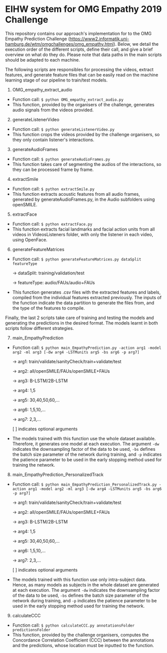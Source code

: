 # EIHW system for OMG Empathy 2019 Challenge

This repository contains our approach's implementation for to the OMG Empathy Prediction Challenge (https://www2.informatik.uni-hamburg.de/wtm/omgchallenges/omg_empathy.html). Below, we detail the execution order of the different scripts, define their call, and give a brief overview on what do they do. Please note that data paths in the main scripts should be adapted to each machine.

The following scripts are responsibles for processing the videos, extract features, and generate feature files that can be easily read on the machine learning stage of our pipeline to train/test models. 

1) OMG_empathy_extract_audio

* Function call: `$ python OMG_empathy_extract_audio.py`
* This function, provided by the organisers of the challenge, generates audio signals from the videos provided.

2) generateListenerVideo

* Function call: `$ python generateListenerVideo.py`
* This function crops the videos provided by the challenge organisers, so they only contain listener's interactions.

3) generateAudioFrames

* Function call: `$ python generateAudioFrames.py`
* This function takes care of segmenting the audios of the interactions, so they can be processed frame by frame.

4) extractSmile

* Function call: `$ python extractSmile.py`
* This function extracts acoustic features from all audio frames, generated by generateAudioFrames.py, in the Audio subfolders using openSMILE.

5) extractFace

* Function call: `$ python extractFace.py`
* This function extracts facial landmarks and facial action units from all videos in VideosListeners folder, with only the listener in each video, using OpenFace.

6) generateFeatureMatrices

* Function call: `$ python generateFeatureMatrices.py dataSplit featureType`

	-> dataSplit: training/validation/test
	
	-> featureType: audio/FAUs/audio+FAUs

* This function generates .csv files with the extracted features and labels, compiled from the individual features extracted previously. The inputs of the function indicate the data partition to generate the files from, and the type of the features to compile.

Finally, the last 2 scripts take care of training and testing the models and generating the predictions in the desired format. The models learnt in both scripts follow different strategies.

7) main_EmpathyPrediction

* Function call: `$ python main_EmpathyPrediction.py -action arg1 -model arg2 -ml arg3 [-dw arg4 -LSTMunits arg5 -bs arg6 -p arg7]`

	-> arg1: train/validate/sanityCheck/train+validate/test
	
 	-> arg2: all/openSMILE/FAUs/openSMILE+FAUs
	
	-> arg3: B-LSTM/2B-LSTM
	
	-> arg4: 1,5
	
	-> arg5: 30,40,50,60,...
	
	-> arg6: 1,5,10,...
	
	-> arg7: 2,3,...

	[ ] indicates optional arguments

* The models trained with this function use the whole dataset available. Therefore, it generates one model at each execution. The argument `-dw` indicates the downsampling factor of the data to be used, `-bs` defines the batch size parameter of the network during training, and `-p` indicates the patience parameter to be used in the early stopping method used for training the network.

8) main_EmpathyPrediction_PersonalizedTrack

* Function call: `$ python main_EmpathyPrediction_PersonalizedTrack.py -action arg1 -model arg2 -ml arg3 [-dw arg4 -LSTMunits arg5 -bs arg6 -p arg7]`

	-> arg1: train/validate/sanityCheck/train+validate/test
	
 	-> arg2: all/openSMILE/FAUs/openSMILE+FAUs
	
	-> arg3: B-LSTM/2B-LSTM
	
	-> arg4: 1,5
	
	-> arg5: 30,40,50,60,...
	
	-> arg6: 1,5,10,...
	
	-> arg7: 2,3,...

	[ ] indicates optional arguments

* The models trained with this function use only intra-subject data. Hence, as many models as subjects in the whole dataset are generated at each execution. The argument `-dw` indicates the downsampling factor of the data to be used, `-bs` defines the batch size parameter of the network during training, and `-p` indicates the patience parameter to be used in the early stopping method used for training the network.

9) calculateCCC

* Function call: `$ python calculateCCC.py annotationsFolder predictionsFolder`
* This function, provided by the challenge organisers, computes the Concordance Correlation Coefficient (CCC) between the annotations and the predictions, whose location must be inputted to the function.
